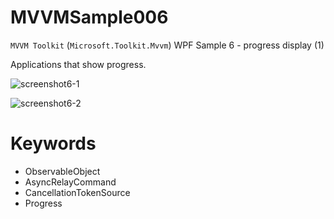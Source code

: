 # MVVMSample006
`MVVM Toolkit` (`Microsoft.Toolkit.Mvvm`) WPF Sample 6 - progress display (1)

Applications that show progress.

![screenshot6-1](https://user-images.githubusercontent.com/81235941/116966929-2c465c00-acec-11eb-9ceb-aed24958fa7b.png)

![screenshot6-2](https://user-images.githubusercontent.com/81235941/116966937-2d778900-acec-11eb-8b44-4b7da06735ed.png)

# Keywords

* ObservableObject
* AsyncRelayCommand
* CancellationTokenSource
* Progress
